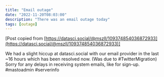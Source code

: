 ```yaml
---
title: "Email outage"
date: "2022-11-20T08:03:00"
description: "There was an email outage today"
tags: [outage]
---
```


[Post copied from [https://datasci.social/@mszll/109374854036872933](https://datasci.social/@mszll/109374854036872933)]

We had a slight hiccup at datasci.social with our email provider in the last ~16 hours which has been resolved now. (Was due to #TwitterMigration) Sorry for any delays in receiving system emails, like for sign-up. #mastoadmin #serverinfo